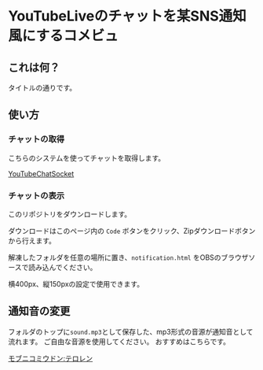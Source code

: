 # YouTubeLiveのチャットを某SNS通知風にするコメビュ
## これは何？
タイトルの通りです。

## 使い方
### チャットの取得
こちらのシステムを使ってチャットを取得します。

[YouTubeChatSocket](https://ryumaryama.booth.pm/items/3962159)

### チャットの表示
このリポジトリをダウンロードします。

ダウンロードはこのページ内の `Code` ボタンをクリック、Zipダウンロードボタンから行えます。

解凍したフォルダを任意の場所に置き、`notification.html` をOBSのブラウザソースで読み込んでください。

横400px、縦150pxの設定で使用できます。

## 通知音の変更
フォルダのトップに`sound.mp3`として保存した、mp3形式の音源が通知音として流れます。
ご自由な音源を使用してください。
おすすめはこちらです。

[モブニコミウドン:テロレン](https://mobunikomiudon.com/sound/se-system/)
